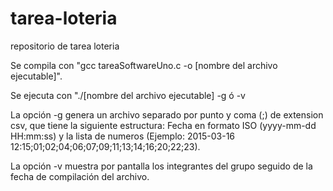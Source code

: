 # tarea-loteria
repositorio de tarea loteria

Se compila con "gcc tareaSoftwareUno.c -o [nombre del archivo ejecutable]".

Se ejecuta con "./[nombre del archivo ejecutable] -g ó -v

La opción -g genera un archivo separado por punto y coma (;) de extension csv, que tiene la siguiente estructura: Fecha en formato ISO (yyyy-mm-dd HH:mm:ss) y la lista de numeros (Ejemplo:
2015-03-16 12:15;01;02;04;06;07;09;11;13;14;16;20;22;23).

La opción -v muestra por pantalla los integrantes del grupo seguido de la fecha de compilación del archivo.


